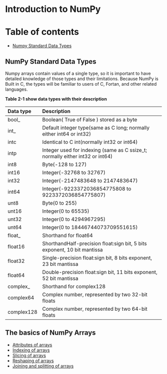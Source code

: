 # Introduction to NumPy
Table of contents
=================

* [Numpy Standard Data Types](#numpy-standard-data-types)


NumPy Standard Data Types
-------------------------
Numpy arrays contain values of a single type, so it is important to have detailed knowledge of those
types and their limitations. Because NumPy is Built in C, the types will be familiar to users of C,
			Fortan, and other related languages.

**Table 2-1 show data types with their description**

| Data type | Description  |
| :---------- | :---------------- |
| bool_  | Boolean( True of False ) stored as a byte |
| int_ | Default integer type(same as C long; normally either int64 or int32) |
| intc | Identical to C int(normally int32 or int64) |
| intp | Integer used for indexing (same as C ssize_t; normally either int32 or int64) |
| int8 | Byte(-128 to 127) |
| int16 | Integer(-32768 to 32767) |
| int32 | Integer(-2147483648 to 2147483647) |
| int64 | Integer(-9223372036854775808 to 9223372036854775807) |
| unt8 | Byte(0 to 255) |
| unt16 | Integer(0 to 65535) |
| unt32 | Integer(0 to 4294967295) |
| unt64 | Integer(0 to 18446744073709551615) |
| float_ | Shorthand for float64 |
| float16 | ShorthandHalf-precision float:sign bit, 5 bits exponent, 10 bit mantissa |
| float32 | Single-precision float:sign bit, 8 bits exponent, 23 bit mantissa |
| float64 | Double-precision float:sign bit, 11 bits exponent, 52 bit mantissa |
| complex_ | Shorthand for complex128 | 
| complex64 | Complex number, represented by two 32-bit floats | 
| complex128 | Complex number, represented by two 64-bit floats | 

The basics of NumPy Arrays
--------------------------
* [Attributes of arrays](#numpy-array-attributes)
* [Indexing of arrays](#array-indexin-gaccessing-single-elements)
* [Slicing of arrays](#array-slicing)
* [Reshaping of arrays](#reshaping-of-arrays)
* [Joining and splitting of arrays](#array-concatenation-and-splitting)


